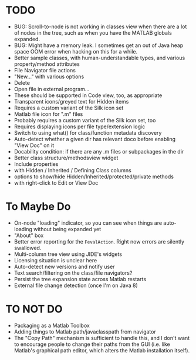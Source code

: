 TODO
=============

* BUG: Scroll-to-node is not working in classes view when there are a lot of nodes in the tree, such as when you have the MATLAB globals expanded.
* BUG: Might have a memory leak. I sometimes get an out of Java heap space OOM error when hacking on this for a while.
* Better sample classes, with human-understandable types, and various property/method attributes
* File Navigator file actions
 * "New..." with various options
 * Delete
 * Open file in external program...
 * These should be supported in Code view, too, as appropriate
* Transparent icons/greyed text for Hidden items
 * Requires a custom variant of the Silk icon set
* Matlab file icon for ".m" files
 * Probably requires a custom variant of the Silk icon set, too
 * Requires displaying icons per file type/extension logic
* Switch to using what() for class/function metadata discovery
* Auto-detect whether a given dir has relevant doco before enabling "View Doc" on it
 * Docability condition: if there are any .m files or subpackages in the dir
* Better class structure/methodsview widget
 * Include properties
 * with Hidden / Inherited / Defining Class columns
 * options to show/hide Hidden/Inherited/protected/private methods
 * with right-click to Edit or View Doc

# To Maybe Do

* On-node "loading" indicator, so you can see when things are auto-loading without being expanded yet
* "About" box
* Better error reporting for the `FevalAction`. Right now errors are silently swallowed.
* Multi-column tree view using JIDE's widgets
 * Licensing situation is unclear here
* Auto-detect new versions and notify user
* Text search/filtering on the class/file navigators?
* Persist the tree expansion state across Matlab restarts
* External file change detection (once I'm on Java 8)

# TO NOT DO

* Packaging as a Matlab Toolbox
* Adding things to Matlab path/javaclasspath from navigator
 * The "Copy Path" mechanism is sufficient to handle this, and I don't want to encourage people to change their paths from the GUI (i.e. like Matlab's graphical path editor, which alters the Matlab installation itself).
